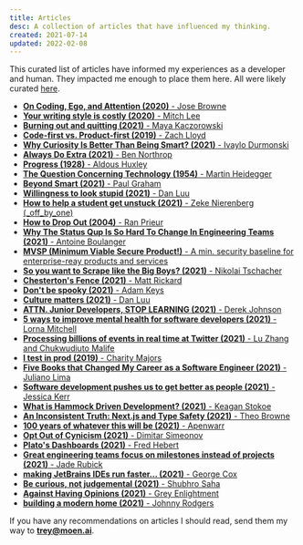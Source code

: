 ```yaml
---
title: Articles
desc: A collection of articles that have influenced my thinking.
created: 2021-07-14
updated: 2022-02-08
---
```


This curated list of articles have informed my experiences as a developer
and human. They impacted me enough to place them here.
All were likely curated [here](https://news.ycombinator.com).

- [**On Coding, Ego, and Attention (2020)** - Jose Browne](https://josebrowne.com/on-coding-ego-and-attention)
- [**Your writing style is costly (2020)** - Mitch Lee](https://blog.mitchjlee.com/2020/your-writing-style-is-costly)
- [**Burning out and quitting (2021)** - Maya Kaczorowski](https://mayakaczorowski.com/blogs/burnout)
- [**Code-first vs. Product-first (2019)** - Zach Lloyd](https://thezbook.com/code-first-vs-product-first)
- [**Why Curiosity Is Better Than Being Smart? (2021)** - Ivaylo Durmonski](https://durmonski.com/life-advice/curiosity-is-better-than-being-smart/)
- [**Always Do Extra (2021)** - Ben Northrop](http://www.bennorthrop.com/Essays/2021/always-do-extra.php)
- [**Progress (1928)** - Aldous Huxley](https://atlasofplaces.com/essays/progress/)
- [**The Question Concerning Technology (1954)** - Martin Heidegger](https://atlasofplaces.com/essays/the-question-concerning-technology/)
- [**Beyond Smart (2021)** - Paul Graham](http://paulgraham.com/smart.html)
- [**Willingness to look stupid (2021)** - Dan Luu](https://danluu.com/look-stupid/)
- [**How to help a student get unstuck (2021)** - Zeke Nierenberg (_off_by_one)](https://offbyone.us/posts/how-to-help-a-student-get-unstuck/)
- [**How to Drop Out (2004)** - Ran Prieur](https://ranprieur.com/essays/dropout.html)
- [**Why The Status Qup Is So Hard To Change In Engineering Teams (2021)** - Antoine Boulanger](https://www.okayhq.com/blog/status-quo-is-so-hard-to-change-in-engineering-teams)
- [**MVSP (Minimum Viable Secure Product!)** - A min. security baseline for enterprise-reay products and services](https://mvsp.dev)
- [**So you want to Scrape like the Big Boys? (2021)** - Nikolai Tschacher](https://incolumitas.com/2021/11/03/so-you-want-to-scrape-like-the-big-boys/)
- [**Chesterton's Fence (2021)** - Matt Rickard](https://matt-rickard.com/chestertons-fence/)
- [**Don't be spooky (2021)** - Adam Keys](https://therealadam.com/2021/11/01/dont-be-spooky/)
- [**Culture matters (2021)** - Dan Luu](https://danluu.com/culture/)
- [**ATTN. Junior Developers, STOP LEARNING (2021)** - Derek Johnson](https://blog.devgenius.io/attn-junior-developers-stop-learning-cdbab47db07d)
- [**5 ways to improve mental health for software developers (2021)** - Lorna Mitchell](https://techcrunch.com/2021/11/11/5-ways-to-improve-mental-health-for-software-developers/)
- [**Processing billions of events in real time at Twitter (2021)** - Lu Zhang and Chukwudiuto Malife](https://blog.twitter.com/engineering/en_us/topics/infrastructure/2021/processing-billions-of-events-in-real-time-at-twitter-)
- [**I test in prod (2019)** - Charity Majors](https://increment.com/testing/i-test-in-production/)
- [**Five Books that Changed My Career as a Software Engineer (2021)** - Juliano Lima](https://julianogtz.github.io/my-personal-blog/posts/five-books-that-changed-my-career-as-a-software-engineer)
- [**Software development pushes us to get better as people (2021)** - Jessica Kerr](https://jessitron.com/2021/11/28/software-development-pushes-us-to-get-better-as-people/)
- [**What is Hammock Driven Development? (2021)** - Keagan Stokoe](https://stokoe.me/summary-hammock-driven-development/)
- [**An Inconsistent Truth: Next.js and Type Safety (2021)** - Theo Browne](https://t3.gg/blog/posts/types-and-nextjs)
- [**100 years of whatever this will be (2021)** - Apenwarr](https://apenwarr.ca/log/20211201)
- [**Opt Out of Cynicism (2021)** - Dimitar Simeonov](https://dimitarsimeonov.com/2021/12/12/opt-out-of-cynicism)
- [**Plato's Dashboards (2021)** - Fred Hebert](https://ferd.ca/plato-s-dashboards.html)
- [**Great engineering teams focus on milestones instead of projects (2021)** - Jade Rubick](https://www.rubick.com/milestones-not-projects/)
- [**making JetBrains IDEs run faster... (2021)** - George Cox](https://iam.georgecox.com/2021/11/24/making-jetbrains-ides-run-faster/)
- [**Be curious, not judgemental (2021)** - Shubhro Saha](http://www.shubhro.com/2021/12/20/be-curious-not-judgmental/)
- [**Against Having Opinions (2021)** - Grey Enlightment](https://greyenlightenment.com/2021/11/19/against-having-opinions/)
- [**building a modern home (2021)** - Johnny Rodgers](https://johnnyrodgers.is/building-a-modern-home)

If you have any recommendations on articles I should read, send them my
way to [**trey@moen.ai**](mailto:trey@moen.ai).